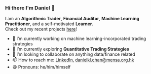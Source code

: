 ### Hi there I'm Daniel 👋

I am an **Algorithmic Trader**, **Financial Auditor**, **Machine Learning Practitioner**, and a self-motivated **Learner**.  
Check out my recent projects [here](https://uthrower.github.io/Daniel_Portfolio/)!

- 🔭 I’m currently working on machine learning-incorporated trading strategies
- 🌱 I’m currently exploring **Quantitative Trading Strategies**
- 👯 I’m looking to collaborate on anything data/finance related
- 📫 How to reach me: [LinkedIn](http://www.linkedin.com/in/danielklchan), <danielkl.chan@mensa.org.hk>
- 😄 Pronouns: he/him/himself
